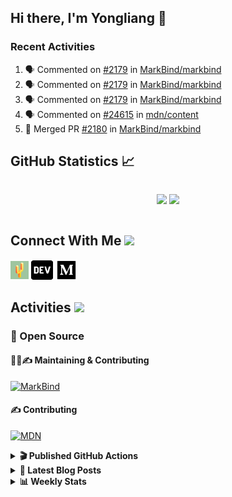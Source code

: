 ## Hi there, I'm Yongliang 👋

### Recent Activities

<!--START_SECTION:activity-->
1. 🗣 Commented on [#2179](https://github.com/MarkBind/markbind/issues/2179) in [MarkBind/markbind](https://github.com/MarkBind/markbind)
2. 🗣 Commented on [#2179](https://github.com/MarkBind/markbind/issues/2179) in [MarkBind/markbind](https://github.com/MarkBind/markbind)
3. 🗣 Commented on [#2179](https://github.com/MarkBind/markbind/issues/2179) in [MarkBind/markbind](https://github.com/MarkBind/markbind)
4. 🗣 Commented on [#24615](https://github.com/mdn/content/issues/24615) in [mdn/content](https://github.com/mdn/content)
5. 🎉 Merged PR [#2180](https://github.com/MarkBind/markbind/pull/2180) in [MarkBind/markbind](https://github.com/MarkBind/markbind)
<!--END_SECTION:activity-->

## GitHub Statistics :chart_with_upwards_trend:
<div align="center">
<div style="display: flex; align-items: center; justify-content: center;">

[![](https://github-readme-stats-tlylt.vercel.app/api?username=tlylt&show_icons=true&theme=tokyonight&hide_border=true&locale=en)](https://github.com/tlylt)
[![](https://github-readme-streak-stats.herokuapp.com/?user=tlylt&theme=tokyonight&hide_border=true)](https://github.com/tlylt)
</div>
</div>

## Connect With Me <img src="https://media.giphy.com/media/2wh5K5yE3ulp3xgYcG/giphy-downsized.gif" width="30">

<a href="https://www.yongliangliu.com/" target="_blank"><img align="center" src="static/site-icon.png" alt="yongliangliu.com" height="29" width="29" /></a>
<a href="https://dev.to/tlylt" target="_blank"><img align="center" src="static/dev-badge.svg" alt="dev.to/tlylt" height="35" width="35" /></a>
<a href="https://tlylt.medium.com" target="_blank"><img align="center" src="static/medium.png" alt="tlylt.medium.com" height="35" width="35" /></a>

## Activities <img src="https://media.giphy.com/media/WUlplcMpOCEmTGBtBW/giphy.gif" width="30">

### 🔭 Open Source

#### 👷‍♂️✍️ Maintaining & Contributing
[![MarkBind](https://github-readme-stats-tlylt.vercel.app/api/pin/?username=markbind&repo=markbind)](https://github.com/MarkBind/markbind)

#### ✍️ Contributing
[![MDN](https://github-readme-stats-tlylt.vercel.app/api/pin/?username=mdn&repo=content)](https://github.com/mdn/content)

<details>
<summary> <b>🎬 Published GitHub Actions </b> </summary>

[![install-graphviz](https://github-readme-stats-tlylt.vercel.app/api/pin/?username=tlylt&repo=install-graphviz)](https://github.com/tlylt/install-graphviz)

[![reposense-action](https://github-readme-stats-tlylt.vercel.app/api/pin/?username=tlylt&repo=reposense-action)](https://github.com/tlylt/reposense-action)

[![markbin-action](https://github-readme-stats-tlylt.vercel.app/api/pin/?username=markbind&repo=markbind-action)](https://github.com/MarkBind/markbind-action)

</details>

<details>
<summary> <b>📕 Latest Blog Posts</b> </summary>

<!-- BLOG-POST-LIST:START -->
- [Deploy a ChatGPT API Server in no time](https://www.yongliangliu.com/blog/chatgpt-nextjs-server/)
- [Creating a regex-based Markdown parser in TypeScript](https://www.yongliangliu.com/blog/rmark/)
- [Create VSCode Snippets for Markdown Blog Workflows](https://www.yongliangliu.com/blog/vscode-snippets/)
- [Brag Doc 2023](https://www.yongliangliu.com/blog/brag-doc-2023/)
- [My Journey into Open Source](https://www.yongliangliu.com/blog/my-journey-into-open-source/)
<!-- BLOG-POST-LIST:END -->

</details>

<details>
<summary> <b>📊 Weekly Stats</b> </summary>

<!--START_SECTION:waka-->
![Code Time](http://img.shields.io/badge/Code%20Time-819%20hrs%2033%20mins-blue)

**🐱 My GitHub Data** 

> 📦 604.5 kB Used in GitHub's Storage 
 > 
> 🏆 614 Contributions in the Year 2023
 > 
> 🚫 Not Opted to Hire
 > 
> 📜 162 Public Repositories 
 > 
> 🔑 27 Private Repositories 
 > 
**I'm an Early 🐤** 

```text
🌞 Morning                1726 commits        ██████████░░░░░░░░░░░░░░░   41.13 % 
🌆 Daytime                1169 commits        ███████░░░░░░░░░░░░░░░░░░   27.86 % 
🌃 Evening                1175 commits        ███████░░░░░░░░░░░░░░░░░░   28.00 % 
🌙 Night                  126 commits         █░░░░░░░░░░░░░░░░░░░░░░░░   03.00 % 
```
📅 **I'm Most Productive on Sunday** 

```text
Monday                   627 commits         ████░░░░░░░░░░░░░░░░░░░░░   14.94 % 
Tuesday                  628 commits         ████░░░░░░░░░░░░░░░░░░░░░   14.97 % 
Wednesday                596 commits         ████░░░░░░░░░░░░░░░░░░░░░   14.20 % 
Thursday                 588 commits         ████░░░░░░░░░░░░░░░░░░░░░   14.01 % 
Friday                   560 commits         ███░░░░░░░░░░░░░░░░░░░░░░   13.35 % 
Saturday                 509 commits         ███░░░░░░░░░░░░░░░░░░░░░░   12.13 % 
Sunday                   688 commits         ████░░░░░░░░░░░░░░░░░░░░░   16.40 % 
```


📊 **This Week I Spent My Time On** 

```text
🕑︎ Time Zone: Asia/Singapore

💬 Programming Languages: 
Markdown                 11 hrs 22 mins      ██████████████░░░░░░░░░░░   55.64 % 
Java                     3 hrs 9 mins        ████░░░░░░░░░░░░░░░░░░░░░   15.43 % 
JavaScript               2 hrs 10 mins       ███░░░░░░░░░░░░░░░░░░░░░░   10.66 % 
TypeScript               1 hr 5 mins         █░░░░░░░░░░░░░░░░░░░░░░░░   05.35 % 
YAML                     32 mins             █░░░░░░░░░░░░░░░░░░░░░░░░   02.66 % 
```


 Last Updated on 24/02/2023 00:37:08 UTC
<!--END_SECTION:waka-->

</details>
